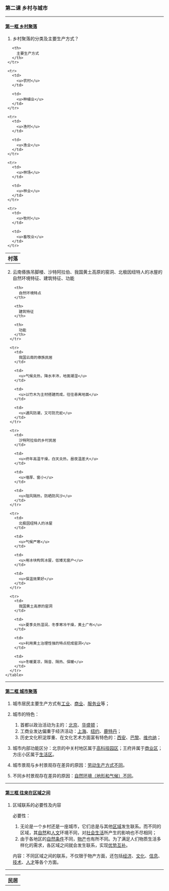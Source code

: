 ### 第二课 乡村与城市

---

#### [第一框 乡村聚落](./%E7%AC%AC%E4%B8%80%E6%A1%86%20%E4%B9%A1%E6%9D%91%E8%81%9A%E8%90%BD)


1. 乡村聚落的分类及主要生产方式？

<table spaces-before="3">
     <tr>
       <th>
         村落
       </th>
       
       <th>
         主要生产方式
       </th>
     </tr>
     
     <tr>
       <td>
         <u>农村</u>
       </td>
       
       <td>
         <u>种植业</u>
       </td>
     </tr>
     
     <tr>
       <td>
         <u>渔村</u>
       </td>
       
       <td>
         <u>渔业</u>
       </td>
     </tr>
     
     <tr>
       <td>
         <u>林场</u>
       </td>
       
       <td>
         <u>林业</u>
       </td>
     </tr>
     
     <tr>
       <td>
         <u>牧村</u>
       </td>
       
       <td>
         <u>畜牧业</u>
       </td>
     </tr>
   </table>


2. 云南傣族吊脚楼、沙特阿拉伯、我国黄土高原的窑洞、北极因纽特人的冰屋的自然环境特征、建筑特征、功能

<table spaces-before="4">
      <tr>
        <th>
          民居
        </th>
        
        <th>
          自然环境特点
        </th>
        
        <th>
          建筑特征
        </th>
        
        <th>
          功能
        </th>
      </tr>
      
      <tr>
        <td>
          我国云南的傣族民居
        </td>
        
        <td>
          <u>气候炎热，降水丰沛，地面潮湿</u>
        </td>
        
        <td>
          <u>以竹木为主材搭建而成，往往悬离地面</u>
        </td>
        
        <td>
          <u>通风防潮，又可防充蛇</u>
        </td>
      </tr>
      
      <tr>
        <td>
          沙特阿拉伯的乡村民居
        </td>
        
        <td>
          <u>终年高温干燥，白天炎热，昼夜温差大</u>
        </td>
        
        <td>
          <u>墙厚、窗小</u>
        </td>
        
        <td>
          <u>阻风隔热，防晒防风沙</u>
        </td>
      </tr>
      
      <tr>
        <td>
          北极因纽特人的冰屋
        </td>
        
        <td>
          <u>气候严寒</u>
        </td>
        
        <td>
          <u>用冰块构筑冰屋，低矮无窗户</u>
        </td>
        
        <td>
          <u>保温效果好</u>
        </td>
      </tr>
      
      <tr>
        <td>
          我国黄土高原的窑洞
        </td>
        
        <td>
          <u>夏季炎热湿润，冬季寒冷干燥，黄土广布</u>
        </td>
        
        <td>
          <u>利用黄土治理性强的特点挖成窑洞</u>
        </td>
        
        <td>
          <u>冬暖夏凉，隔音、隔热、保暖</u>
        </td>
      </tr>
    </table>

---

#### [第二框 城市聚落](./%E7%AC%AC%E4%BA%8C%E6%A1%86%20%E5%9F%8E%E5%B8%82%E8%81%9A%E8%90%BD)

1. 城市居民主要生产方式有<u>工业</u>、<u>商业</u>、<u>服务业</u>等；
2. 城市的特色：
    1. 首都以政治活动为主的：<u>北京</u>、<u>华盛顿</u>；
    2. 工商业发达偏重于经济活动：<u>上海</u>、<u>纽约</u>、<u>鹿特丹</u>；
    3. 历史文化积淀厚重、在文化艺术方面富有特色的：<u>西安</u>、<u>巴黎</u>、<u>维也纳</u>；

3. 城市内部功能区分：北京的中关村地区属于<u>高科技园区</u>；王府井属于<u>商业区</u>；方庄小区属于<u>生活区</u>。

4. 城市景观与乡村景观存在差异的原因：<u>劳动生产方式不同</u>。
5. 不同乡村景观存在差异的原因：<u>自然环境（地形和气候）不同</u>。

---

#### [第三框 往来在区域之间](./%E7%AC%AC%E4%B8%89%E6%A1%86%20%E5%BE%80%E6%9D%A5%E5%9C%A8%E5%8C%BA%E5%9F%9F%E4%B9%8B%E9%97%B4)


1. 区域联系的必要性及内容

   必要性：

   1. 无论是一个乡村还是一座城市，它们总是与其他<u>区域</u>发生联系。而不同的区域，其<u>自然</u>和<u>人文</u>环境不同，对<u>社会生活</u>所产生的影响也不尽相同；
   2. 由于各地区的<u>自然条件</u>不同，<u>物产</u>也有所不同。为了满足人们物质生活多样化的需求，各区域之间就会发生联系，实现<u>优势互补</u>。

   内容：不同区域之间的联系，不仅限于物产方面，还包括<u>经济</u>、<u>文化</u>、<u>信息</u>、<u>技术</u>、<u>人才</u>等各个方面。

---